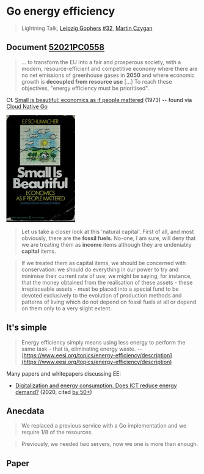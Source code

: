 # Go energy efficiency
> Lightning Talk, [Leipzig Gophers](https://golangleipzig.space) [#32](https://golangleipzig.space/posts/meetup-32-invitation/), [Martin Czygan](https://www.linkedin.com/in/martin-czygan-58348842)

## Document [52021PC0558](https://eur-lex.europa.eu/legal-content/EN/TXT/?uri=CELEX:52021PC0558)

> ... to transform the EU into a fair and prosperous society, with a modern,
> resource-efficient and competitive economy where there are no net emissions
> of greenhouse gases in **2050** and where economic growth is **decoupled from
> resource use** [...] To reach these objectives, "energy efficiency must be prioritised".

Cf. [Small is beautiful: economics as if people mattered](https://openlibrary.org/works/OL1622912W/Small_Is_Beautiful) (1973) -- found via [Cloud Native Go](https://www.oreilly.com/library/view/cloud-native-go/9781492076322/)

[![](6738557-M.jpg)](https://openlibrary.org/works/OL1622912W/Small_Is_Beautiful)

> Let us take a closer look at this 'natural capital'. First of all, and most
> obviously, there are the **fossil fuels**. No-one, I am sure, will deny that
> we are treating them as **income** items although they are undeniably
> **capital** items.

> If we treated them as capital items, we should be concerned with
> conservation: we should do everything in our power to try and minimise their
> current rate of use; we might be saying, for instance, that the money
> obtained from the realisation of these assets - these irreplaceable assets -
> must be placed into a special fund to be devoted exclusively to the evolution
> of production methods and patterns of living which do not depend on fossil
> fuels at all or depend on them only to a very slight extent.

## It's simple

> Energy efficiency simply means using less energy to perform the same task –
> that is, eliminating energy waste. --
> [https://www.eesi.org/topics/energy-efficiency/description](https://www.eesi.org/topics/energy-efficiency/description)

Many papers and whitepapers discussing EE:

* [Digitalization and energy consumption. Does ICT reduce energy demand?](https://fatcat.wiki/release/27wghdxkvvg5lfzk3vqs7vpxp4) (2020, cited [by 50+](https://fatcat.wiki/release/27wghdxkvvg5lfzk3vqs7vpxp4/refs-in))

## Anecdata

> We replaced a previous service with a Go implementation and we require 1/8 of the resources.

> Previously, we needed two servers, now we one is more than enough.

## Paper

